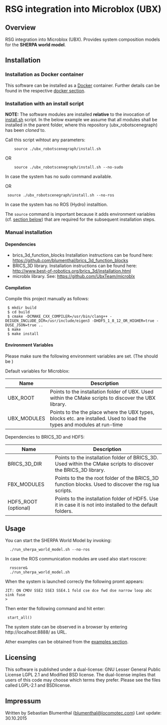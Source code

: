 RSG integration into Microblox (UBX)
==========================================================

Overview
--------

RSG integration into Microblox (UBX). Provides system composition
models for the **SHERPA world model**.

Installation
------------

### Installation as Docker container


This software can be installed as a [Docker](https://www.docker.com/) container.
Further details can be found in the respective [docker section](docker/README.md).

### Installation with an install script

__NOTE:__ The software modules are installed __relative__ to the invocation of [install.sh](install.sh) script.
In the below example we assume that all modules shall be installed in the parent folder, where
this repository (ubx_robotscenegraph) has been *cloned* to.
 
Call this script wihtout any parameters:

```
	source ./ubx_robotscenegraph/install.sh
```
 OR

```
	source ./ubx_robotscenegraph/install.sh --no-sudo
```
In case the system has no sudo command available. 
 
 OR
```
 source ./ubx_robotscenegraph/install.sh --no-ros
``` 
In case the system has no ROS (Hydro) installtion. 

The ``source`` command is important because it adds environment variables (cf. [section below](#environment-variables))
that are required for the subsequent installation steps.


### Manual installation

#### Dependencies


 - brics_3d_function_blocks Installation instructions can be found here: https://github.com/blumenthal/brics_3d_function_blocks
 - BRICS_3D library. Installation instructions can be found here: http://www.best-of-robotics.org/brics_3d/installation.html
 - microblx library. See: https://github.com/UbxTeam/microblx

#### Compilation


Compile this project manually as follows:

```
 $ mkdir build
 $ cd build 
 $ cmake -DCMAKE_CXX_COMPILER=/usr/bin/clang++ -DEIGEN_INCLUDE_DIR=/usr/include/eigen3 -DHDF5_1_8_12_OR_HIGHER=true -DUSE_JSON=true ..
 $ make
 $ make install 
```

#### Environment Variables

Please make sure the following environment variables are set. (The should be ) 

Default variables for Microblox:


| Name          | Description |
| ------------- | ----------- |
| UBX_ROOT      | Points to the installation folder of UBX.  Used within the CMake scripts to discover the UBX library. |
| UBX_MODULES   | Points to the the place where the UBX types, blocks etc. are installed. Used to load the types and modules at run-time |




Dependencies to BRICS_3D and HDF5:


| Name          | Description |
| ------------- | ----------- |
| BRICS_3D_DIR  | Points to the installation folder of BRICS_3D. Used within the CMake scripts to discover the BRICS_3D library. |
| FBX_MODULES   | Points to the the root folder of the BRICS_3D function blocks. Used to discover the rsg lua scripts.  |
| HDF5_ROOT (optional)     | Points to the installation folder of HDF5. Use it in case it is not into installed to the default folders. |



Usage
-----


You can start the SHERPA World Model by invoking:
```
  ./run_sherpa_world_model.sh --no-ros
```

In case the ROS communication modules are used also start roscore:
```
  roscore&
  ./run_sherpa_world_model.sh
```

When the system is launched correcly the following promt appears:
```
JIT: ON CMOV SSE2 SSE3 SSE4.1 fold cse dce fwd dse narrow loop abc sink fuse
> 
```

Then enter the following command and hit enter:
```
 start_all()
```

The system state can be observed in a browser by entering http://localhost:8888/ as URL.
 

Ather examples can be obtained from the [examples section](examples).


Licensing
---------

This software is published under a dual-license: GNU Lesser General Public
License LGPL 2.1 and Modified BSD license. The dual-license implies that
users of this code may choose which terms they prefer. Please see the files
called LGPL-2.1 and BSDlicense.


Impressum
---------

Written by Sebastian Blumenthal (blumenthal@locomotec.com)
Last update: 30.10.2015
 


